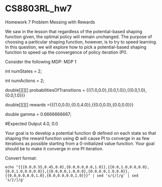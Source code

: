 # CS8803RL_hw7

Homework 7
Problem
Messing with Rewards

We saw in the lesson that regardless of the potential-based shaping function given, the optimal policy will remain unchanged. The purpose of choosing a particular shaping function, however, is to try to speed learning. In this question, we will explore how to pick a potential-based shaping function to speed up the convergence of policy iteration (PI).

Consider the following MDP:
MDP 1

int numStates = 2;

int numActions = 2;

double[][][] probabilitiesOfTransitions = {{{1.0,0.0},{0.0,1.0}},{{0.0,1.0},{0.0,1.0}}}

double[][][] rewards ={{{1.0,0.0},{0.0,4.0}},{{0.0,0.0},{0.0,0.0}}}

double gamma = 0.6666666667;

#Expected Output
4.0, 0.0


Your goal is to develop a potential function Φ
defined on each state so that shaping the reward function using Φ will cause PI to converge in as few iterations as possible starting from a 0-initialized value function. Your goal should be to make it converge in one PI iteration.


Convert format:
```
echo "{{{0.0,0.55,0.45,0.0},{0.0,0.0,0.0,1.0}},{{0.0,1.0,0.0,0.0},{0.0,1.0,0.0,0.0}},{{0.0,0.0,1.0,0.0},{0.0,0.0,1.0,0.0}},{{0.0,0.0,0.0,1.0},{0.0,0.0,0.0,1.0}}}" | sed 's/{/[/g' | sed 's/}/]/g'
```